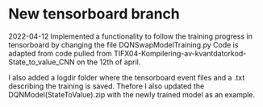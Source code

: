 # New tensorboard branch
2022-04-12 Implemented a functionality to follow the training progress in tensorboard by changing the file DQNSwapModelTraining.py
Code is adapted from code pulled from TIFX04-Kompilering-av-kvantdatorkod-State_to_value_CNN on the 12th of april.

I also added a logdir folder where the tensorboard event files and a .txt describing the training is saved. Thefore I also updated the DQNModel(StateToValue).zip with the newly trained model as an example.
